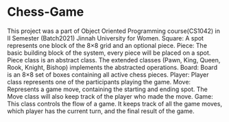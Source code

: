 # Chess-Game
This project was a part of Object Oriented Programming course(CS1042) in II Semester (Batch2021)  Jinnah University for Women.
	Square: A spot represents one block of the 8×8 grid and an optional piece.
	Piece: The basic building block of the system, every piece will be placed on a spot. Piece class is an abstract class. The extended classes (Pawn, King, Queen, Rook, Knight, Bishop) implements the abstracted operations.
	Board: Board is an 8×8 set of boxes containing all active chess pieces.
	Player: Player class represents one of the participants playing the game.
	Move: Represents a game move, containing the starting and ending spot. The Move class will also keep track of the player who made the move.
 Game: This class controls the flow of a game. It keeps track of all the game moves, which player has the current turn, and the final result of the game.

